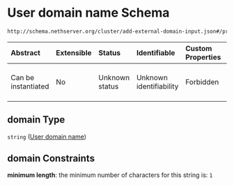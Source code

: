 # User domain name Schema

```txt
http://schema.nethserver.org/cluster/add-external-domain-input.json#/properties/domain
```



| Abstract            | Extensible | Status         | Identifiable            | Custom Properties | Additional Properties | Access Restrictions | Defined In                                                                                        |
| :------------------ | :--------- | :------------- | :---------------------- | :---------------- | :-------------------- | :------------------ | :------------------------------------------------------------------------------------------------ |
| Can be instantiated | No         | Unknown status | Unknown identifiability | Forbidden         | Allowed               | none                | [add-external-domain-input.json\*](cluster/add-external-domain-input.json "open original schema") |

## domain Type

`string` ([User domain name](add-external-domain-input-properties-user-domain-name.md))

## domain Constraints

**minimum length**: the minimum number of characters for this string is: `1`
